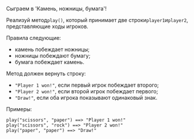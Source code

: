 Сыграем в 'Камень, ножницы, бумага'!

Реализуй метод`play()`, который принимает две строки`player1`и`player2`, представляющие ходы
игроков.

Правила следующие:

- камень побеждает ножницы;
- ножницы побеждают бумагу;
- бумага побеждает камень.

Метод должен вернуть строку:

- `"Player 1 won!"`, если первый игрок побеждает второго;
- `"Player 2 won!"`, если второй игрок побеждает первого;
- `"Draw!"`, если оба игрока показывают одинаковый знак.

Примеры:

```
play("scissors", "paper") ==> "Player 1 won!"
play("scissors", "rock") ==> "Player 2 won!"
play("paper", "paper") ==> "Draw!"
```